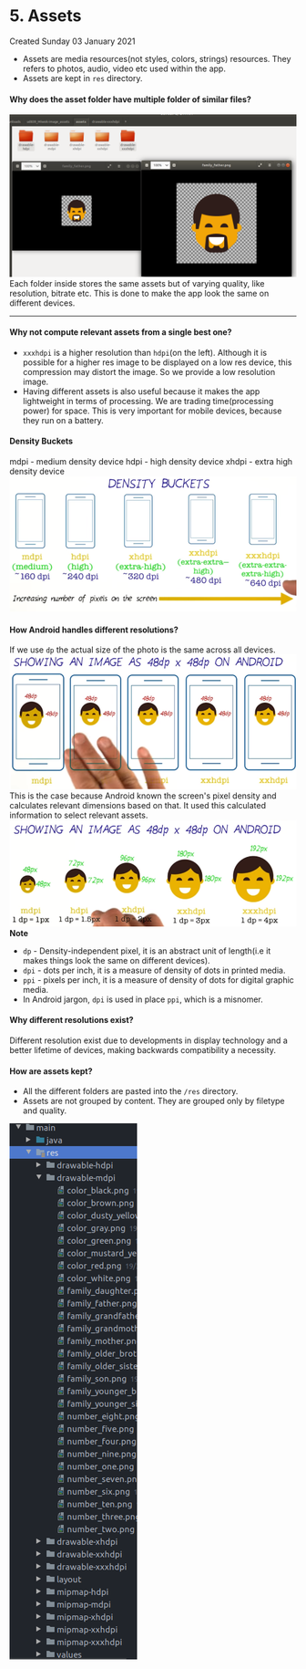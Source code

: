 # 5. Assets
Created Sunday 03 January 2021


* Assets are media resources(not styles, colors, strings) resources. They refers to photos, audio, video etc used within the app.
* Assets are kept in ``res`` directory.


#### Why does the asset folder have multiple folder of similar files?
![](./5._Assets/pasted_image001.png)
Each folder inside stores the same assets but of varying quality, like resolution, bitrate etc. This is done to make the app look the same on different devices. 

*****


#### Why not compute relevant assets from a single best one?

* ``xxxhdpi`` is a higher resolution than ``hdpi``(on the left). Although it is possible for a higher res image to be displayed on a low res device, this compression may distort the image. So we provide a low resolution image.
* Having different assets is also useful because it makes the app lightweight in terms of processing. We are trading time(processing power) for space. This is very important for mobile devices, because they run on a battery.


#### Density Buckets
mdpi - medium density device
hdpi - high density device
xhdpi - extra high density device
![](./5._Assets/pasted_image.png)

#### How Android handles different resolutions?
If we use ``dp`` the actual size of the photo is the same across all devices.
![](./5._Assets/pasted_image002.png)
This is the case because Android known the screen's pixel density and calculates relevant dimensions based on that. It used this calculated information to select relevant assets.
![](./5._Assets/pasted_image003.png)
**Note**

* ``dp`` - Density-independent pixel, it is an abstract unit of length(i.e it makes things look the same on different devices).
* ``dpi`` - dots per inch, it is a measure of density of dots in printed media.
* ``ppi`` - pixels per inch, it is a measure of density of dots for digital graphic media.
* In Android jargon, ``dpi`` is used in place ``ppi``, which is a misnomer.


#### Why different resolutions exist?
Different resolution exist due to developments in display technology and a better lifetime of devices, making backwards compatibility a necessity.

#### How are assets kept?

* All the different folders are pasted into the ``/res`` directory. 
* Assets are not grouped by content. They are grouped only by filetype and quality.

![](./5._Assets/pasted_image004.png)


